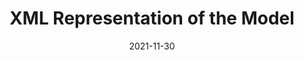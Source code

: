 ﻿---
title: XML Representation of the Model
toc: false
type: specs
layout:  package
date: "2021-11-30"
draft: false
specification: VEC
version: 2.0.0-rc1
documentType: "Recommendation"
elementType:  Package
menu:
  VEC-2.0.0-rc1:    
    identifier: xml-representation-of-the-model
    weight: 1012 

# Prev/next pager order (if `docs_section_pager` enabled in `params.toml`)
weight: 1012
---
